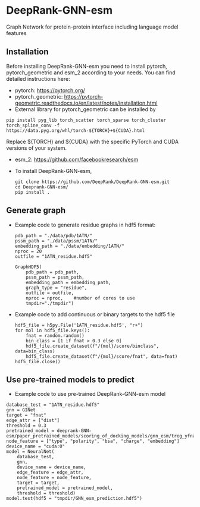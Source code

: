 # DeepRank-GNN-esm
Graph Network for protein-protein interface including language model features

## Installation
Before installing DeepRank-GNN-esm you need to install pytorch, pytorch_geometric and esm_2 according to your needs. You can find detailed instructions here:
  * pytorch: https://pytorch.org/
  * pytorch_geometric: https://pytorch-geometric.readthedocs.io/en/latest/notes/installation.html
  * External library for pytorch_geometric can be installed by 
   ```
   pip install pyg_lib torch_scatter torch_sparse torch_cluster torch_spline_conv -f 
   https://data.pyg.org/whl/torch-${TORCH}+${CUDA}.html
   ```
   Replace ${TORCH} and ${CUDA} with the specific PyTorch and CUDA versions of your system. 

  * esm_2: https://github.com/facebookresearch/esm

  * To install DeepRank-GNN-esm,
    ```
    git clone https://github.com/DeepRank/DeepRank-GNN-esm.git
    cd Deeprank-GNN-esm/
    pip install .
    ```

## Generate graph
  * Example code to generate residue graphs in hdf5 format:
    ```
    pdb_path = "./data/pdb/1ATN/"
    pssm_path = "./data/pssm/1ATN/"
    embedding_path = "./data/embedding/1ATN/"
    nproc = 20
    outfile = "1ATN_residue.hdf5"

    GraphHDF5(
        pdb_path = pdb_path,
        pssm_path = pssm_path,
        embedding_path = embedding_path,
        graph_type = "residue",
        outfile = outfile,
        nproc = nproc,    #number of cores to use 
        tmpdir="./tmpdir")
    ```
  * Example code to add continuous or binary targets to the hdf5 file
    ```
    hdf5_file = h5py.File('1ATN_residue.hdf5', "r+")
    for mol in hdf5_file.keys():
        fnat = random.random()
        bin_class = [1 if fnat > 0.3 else 0]
        hdf5_file.create_dataset(f"/{mol}/score/binclass", data=bin_class)
        hdf5_file.create_dataset(f"/{mol}/score/fnat", data=fnat)
    hdf5_file.close()
    ```

## Use pre-trained models to predict
  * Example code to use pre-trained DeepRank-GNN-esm model
  ```
  database_test = "1ATN_residue.hdf5"
  gnn = GINet
  target = "fnat"
  edge_attr = ["dist"]
  threshold = 0.3
  pretrained_model = deeprank-GNN-esm/paper_pretrained_models/scoring_of_docking_models/gnn_esm/treg_yfnat_b64_e20_lr0.001_foldall_esm.pth.tar
  node_feature = ["type", "polarity", "bsa", "charge", "embedding"]
  device_name = "cuda:0"
  model = NeuralNet(
      database_test,
      gnn,
      device_name = device_name,
      edge_feature = edge_attr,
      node_feature = node_feature,
      target = target,
      pretrained_model = pretrained_model,
      threshold = threshold)
  model.test(hdf5 = "tmpdir/GNN_esm_prediction.hdf5")
  ```

  


